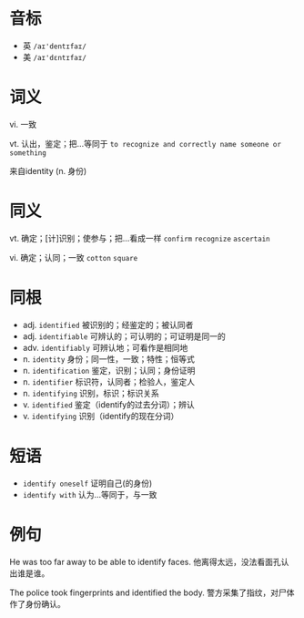 # 音标

- 英 `/aɪ'dentɪfaɪ/`
- 美 `/aɪ'dɛntɪfaɪ/`

# 词义

vi. 一致


vt. 认出，鉴定；把…等同于
`to recognize and correctly name someone or something`



来自identity (n. 身份)

# 同义

vt. 确定；[计]识别；使参与；把…看成一样
`confirm` `recognize` `ascertain`

vi. 确定；认同；一致
`cotton` `square`

# 同根

- adj. `identified` 被识别的；经鉴定的；被认同者
- adj. `identifiable` 可辨认的；可认明的；可证明是同一的
- adv. `identifiably` 可辨认地；可看作是相同地
- n. `identity` 身份；同一性，一致；特性；恒等式
- n. `identification` 鉴定，识别；认同；身份证明
- n. `identifier` 标识符，认同者；检验人，鉴定人
- n. `identifying` 识别，标识；标识关系
- v. `identified` 鉴定（identify的过去分词）；辨认
- v. `identifying` 识别（identify的现在分词）

# 短语

- `identify oneself` 证明自己(的身份)
- `identify with` 认为…等同于，与一致

# 例句

He was too far away to be able to identify faces.
他离得太远，没法看面孔认出谁是谁。

The police took fingerprints and identified the body.
警方采集了指纹，对尸体作了身份确认。


